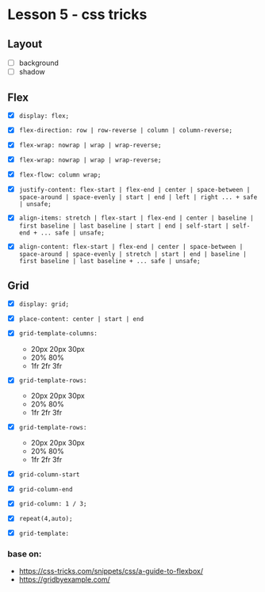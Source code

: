 # Lesson 5 - css tricks

## Layout
- [ ] background
- [ ] shadow

## Flex
- [x] `display: flex;`
- [x] `flex-direction: row | row-reverse | column | column-reverse;`
- [x] `flex-wrap: nowrap | wrap | wrap-reverse;`
- [x] `flex-wrap: nowrap | wrap | wrap-reverse;`
- [X] `flex-flow: column wrap;`
- [X] `justify-content: flex-start | flex-end | center | space-between | space-around | space-evenly | start | end | left | right ... + safe | unsafe;`
- [x] `align-items: stretch | flex-start | flex-end | center | baseline | first baseline | last baseline | start | end | self-start | self-end + ... safe | unsafe;`
- [x] `align-content: flex-start | flex-end | center | space-between | space-around | space-evenly | stretch | start | end | baseline | first baseline | last baseline + ... safe | unsafe;`


## Grid
- [X] `display: grid;`
- [X] `place-content: center | start | end`
- [X] `grid-template-columns:`
    - 20px 20px 30px
    - 20% 80%
    - 1fr 2fr 3fr
- [X] `grid-template-rows:`
    - 20px 20px 30px
    - 20% 80%
    - 1fr 2fr 3fr
- [X] `grid-template-rows:`
  - 20px 20px 30px
  - 20% 80%
  - 1fr 2fr 3fr
- [x] `grid-column-start`
- [x] `grid-column-end`
- [x] `grid-column: 1 / 3;`
- [X] `repeat(4,auto);`
- [x] `grid-template:`




### base on:
- https://css-tricks.com/snippets/css/a-guide-to-flexbox/
- https://gridbyexample.com/

